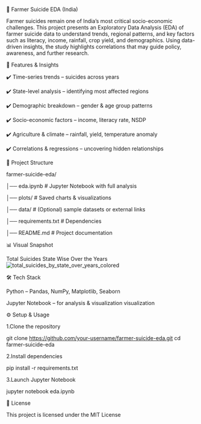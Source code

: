 🌾 Farmer Suicide EDA (India)

Farmer suicides remain one of India’s most critical socio-economic challenges. This project presents an Exploratory Data Analysis (EDA) of farmer suicide data to understand trends, regional patterns, and key factors such as literacy, income, rainfall, crop yield, and demographics. Using data-driven insights, the study highlights correlations that may guide policy, awareness, and further research.

📌 Features & Insights



✔️ Time-series trends – suicides across years


✔️ State-level analysis – identifying most affected regions


✔️ Demographic breakdown – gender & age group patterns


✔️ Socio-economic factors – income, literacy rate, NSDP


✔️ Agriculture & climate – rainfall, yield, temperature anomaly


✔️ Correlations & regressions – uncovering hidden relationships


📂 Project Structure


farmer-suicide-eda/


│── eda.ipynb            # Jupyter Notebook with full analysis


│── plots/               # Saved charts & visualizations


│── data/                # (Optional) sample datasets or external links


│── requirements.txt     # Dependencies


│── README.md            # Project documentation




  📊 Visual Snapshot

  
Total Suicides State Wise Over the Years
![total_suicides_by_state_over_years_colored](https://github.com/user-attachments/assets/36fb0aca-583d-4664-b8c9-5fc936b3b727)

🛠️ Tech Stack


Python – Pandas, NumPy, Matplotlib, Seaborn


Jupyter Notebook – for analysis & visualization
visualization


⚙️ Setup & Usage


1.Clone the repository

git clone https://github.com/your-username/farmer-suicide-eda.git
cd farmer-suicide-eda


2.Install dependencies


pip install -r requirements.txt


3.Launch Jupyter Notebook


jupyter notebook eda.ipynb



📜 License

This project is licensed under the MIT License


